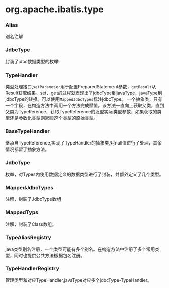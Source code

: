 # org.apache.ibatis.type

### Alias
别名注解
### JdbcType
封装了jdbc数据类型的枚举
### TypeHandler
类型处理接口,```setParameter```用于配置PreparedStatement参数，```getResult```从Result获取结果。set、get的过程就表现出了jdbcType到javaType、javaType到jdbcType的转换。可以使用```MappedJdbcTypes```标注jdbcType。
一个抽象类，只有一个字段，在构造方法中调用一个方法完成赋值。该方法一直向上获取父类，直到父类为TypeRerence，获取TypeReference的泛型实际类型参数，如果获取的类型还是参数化类型则返回这个类型的原始类型。
### BaseTypeHandler
继承自TypeReference,实现了TypeHandler的抽象类,对null值进行了处理，其余情况都留了抽象方法。
### JdbcType
枚举，对Types内使用数据定义的数据类型进行了封装，并额外定义了几个类型。
### MappedJdbcTypes
注解，封装了JdbcType数组
### MappedTyps
注解，封装了Class数组。
### TypeAliasRegistry
java类型别名注册，一个类型可能有多个别名。在构造方法中注册了多个常用类型，同时也提供公共方法根据包名注册。
### TypeHandlerRegistry
管理类型和对应TypeHandler,javaType对应多个jdbcType-TypeHandler。
